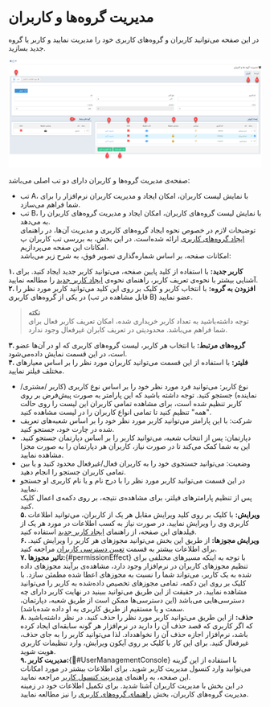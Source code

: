 # مدیریت گروه‌ها و کاربران

در این صفحه می‌توانید کاربران و گروه‌های کاربری خود را مدیریت نمایید و کاربر یا گروه جدید بسازید.<br>

![صفحه مدیریت گروه‌ها و کاربران](./Images/users-and-groups-mansgement-2.8.1.png)

 صفحه‌ی مدیریت گروه‌ها و کاربران دارای دو تب اصلی می‌باشد:<br>
 - تب A، با نمایش لیست کاربران، امکان ایجاد و مدیریت کاربران نرم‌افزار را برای شما فراهم می‌سازد.<br>
 - تب B، با نمایش لیست گروه‌های کاربران، امکان ایجاد و مدیریت گروه‌های کاربران را به می‌دهد.<br>
توضیحات لازم در خصوص نحوه ایجاد گروه‌های کاربری و مدیریت آن‌ها، در راهنمای [ایجاد گروه‌های کاربری](https://github.com/1stco/PayamGostarDocs/blob/master/Help/Settings/GroupsAndUsersManagement/UserGroupManagement.md) ارائه شده‌است. در این بخش، به بررسی تب کاربران پ امکانات این صفحه می‌پردازیم.<br>
امکانات صفحه، بر اساس شماره‌گذاری تصویر فوق، به شرح زیر می‌باشد:<br>

 **۱. کاربر جدید:**  با استفاده از کلید پایین صفحه،‌ می‌توانید کاربر جدید ایجاد کنید. برای آشنایی بیشتر با نحوه‌ی تعریف کاربر، راهنمای نحوه‌ی [ایجاد کاربر جدید](https://github.com/1stco/PayamGostarDocs/blob/master/Help/Settings/GroupsAndUsersManagement/NewUserCreation.md) را مطالعه نمایید.<br>
**۲. افزودن به گروه:** با انتخاب کاربر و کلیک بر روی این کلید می‌توانید کاربر مورد نظر را در یکی از گروه‌های کاربری (قابل مشاهده در تب B) عضو نمایید.<br>

> **نکته**<br>
> توجه داشته‌باشید به تعداد کاربر خریداری شده، امکان تعریف کاربر فعال برای شما فراهم می‌باشد. محدودیتی در تعریف کابران غیرفعال وجود ندارد.<br>

**۳. گروه‌های مرتبط:**  با انتخاب هر کاربر، لیست گروه‌های کاربری  که او در آن‌ها عضو است، در این قسمت نمایش داده‌می‌شود.<br>
**۴. فلیتر:** با استفاده از این قسمت می‌توانید کاربران مورد نظر را بر اساس معیارهای مختلف فیلتر نمایید.<br>
- نوع کاربر: می‌توانید فرد مورد نظر خود را بر اساس نوع کاربری (کاربر /مشتری/نماینده) جستجو کنید. توجه داشته باشید که این پارامتر به صورت پیش‌فرض بر روی کاربر تنظیم شده است، برای مشاهده تمامی کاربران این لیست را روی حالت "همه" تنظیم کنید تا تمامی انواع کاربران را در لیست مشاهده کنید.
- ‌شرکت: با این پارامتر می‌توانید کاربر مورد نظر خود را بر اساس شعبه‌های تعریف شده در چارت خود، جستجو کنید.
- دپارتمان: پس از انتخاب شعبه، می‌توانید کاربر را بر اساس دپارتمان جستجو کنید. این به شما کمک می‌کند تا در صورت نیاز، کاربران هر دپارتمان را به صورت مجزا مشاهده نمایید.
- وضعیت: می‌توانید جستجوی خود را به کاربران فعال/غیرفعال محدود کنید و یا بین تمامی کاربران جستجو را انجام دهید.
- در این قسمت می‌توانید کاربر مورد نظر را با درج نام و یا نام کاربری او جستجو نمایید.<br>
پس از تنظیم پارامترهای فیلتر، برای مشاهده‌ی نتیجه، بر روی دکمه‌ی اعمال کلیک کنید.<br>
**۵. ویرایش:** با کلیک بر روی کلید ویرایش مقابل هر یک از کاربران، می‌توانید اطلاعات کاربری وی را ویرایش نمایید. در صورت نیاز به کسب اطلاعات در مورد هر یک از فیلدهای این صفحه، از راهنمای [ایجاد کاربر جدید](https://github.com/1stco/PayamGostarDocs/blob/master/Help/Settings/GroupsAndUsersManagement/NewUserCreation.md) استفاده کنید.<br>
**۶. ویرایش مجوزها:** از طریق این بخش می‌توانید مجوزهای هر کاربر را ویرایش کنید. برای اطلاعات بیشتر به قسمت [تعیین دسترسی کاربران](https://github.com/1stco/PayamGostarDocs/blob/master/Help/Settings/Manage-groups-and-users/permissions/Permissions_2.7.0.md) مراجعه کنید.<br>
**۷. تاثیر مجوزها:**{#permissionEffect} با توجه به اینکه مسیرهای مختلفی برای تنظیم مجوزهای کاربران در نرم‌افزار وجود دارد، مشاهده‌ی برآیند مجوزهای داده شده به یک کاربر، می‌تواند شما را نسبت به مجوزهای اعطا شده مطمئن سازد. با کلیک بر روی این دکمه، تمامی مجوز‌های  تخصیص داده‌شده به کاربر را می‌توانید مشاهده نمایید. در حقیقت از این طریق می‌توانید ببینید در نهایت کاربر دارای چه دسترسی‌هایی می‌باشد (این دسترسی‌ها ممکن است از طریق شعبه، دپارتمان، سمت و یا مستقیم از طریق کاربری به او داده شده‌باشد).<br>
**۸. حذف:** از این طریق می‌توانید کاربر مورد نظر را حذف کنید. در نظر داشته‌باشید که اگر کاربری که قصد حذف آن را دارید در نرم‌افزار هر گونه سابقه‌ای ایجاد کرده باشد، نرم‌افزار اجازه حذف آن را نخواهد‌داد. لذا می‌توانید کاربر را به جای حذف، غیر‌فعال کنید. برای این کار با کلیک بر روی آیکون ویرایش، وارد تنظیمات کاربری هویت شوید.<br>
**۹. مدیریت کاربر:**{#َUserManagementConsole} با استفاده از این گزینه می‌توانید وارد کنسول مدیریت کاربر شوید. برای اطلاعات بیشتر در مورد امکانات این صفحه، به راهنمای [مدیریت کنسول کاربر](https://github.com/1stco/PayamGostarDocs/blob/master/Help/Settings/GroupsAndUsersManagement/UserManagementConsole-2.8.7.md) مراجعه نمایید.<br>
در این بخش با مدیریت کاربران آشنا شدید. برای تکمیل اطلاعات خود در زمینه مدیریت گروه‌های کاربران، بخش [راهنمای گروه‌های کاربری](https://github.com/1stco/PayamGostarDocs/blob/master/Help/Settings/GroupsAndUsersManagement/UserGroupManagement.md) را نیز مطالعه نمایید. 